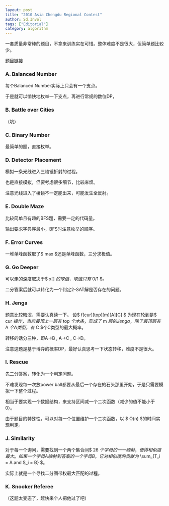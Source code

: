 ```yaml
---
layout: post
title: "2010 Asia Chengdu Regional Contest"
author: Sd.Invol
tags: ["Editorial"]
category: algorithm
---
```


一套质量非常棒的题目，不拿来训练实在可惜。整体难度不是很大，但简单题比较少。

[题目链接](http://acm.hdu.edu.cn/search.php?field=problem&key=2010%20Asia%20Chengdu%20Regional%20Contest&source=1&searchmode=source)

### A. Balanced Number
每个Balanced Number实际上只会有一个支点。

于是就可以愉快地枚举一下支点，再进行常规的数位DP，

### B. Battle over Cities
（坑）

### C. Binary Number
最简单的题，直接枚举。

### D. Detector Placement
模拟一条光线进入三棱镜折射的过程。

也是直接模拟，但要考虑很多细节，比较麻烦。

注意光线进入了棱镜不一定能出来，可能发生全反射。

### E. Double Maze
比较简单且有趣的BFS题，需要一定的代码量。

输出要求字典序最小，BFS时注意枚举的顺序。

### F. Error Curves
一堆单峰函数取了$ max $还是单峰函数，三分求极值。

### G. Go Deeper
可以走的深度取决于$ x[] $的取值，取值只有$ 0/1 $。

二分答案后就可以转化为一个判定2-SAT解是否存在的问题。

### H. Jenga
题意比较晦涩，需要认真读一下。
设$ f[cur][top][m][A][C] $ 为现在轮到是$ cur $操作，当前最顶上一层有$ top $个木条，形成了$ m $层的Jenga，除了最顶层有$ A $个A类型，有$ C $个C类型的最大概率。

转移的话分三种，即A->B , A->C , C->D。

注意这题是基于博弈的概率DP，最好认真思考一下状态转移，难度不是很大。

### I. Rescue
先二分答案，转化为一个判定问题。

不难发现每一次放power ball都要从最后一个存在的石头那里开始，于是只需要模拟一下整个过程。

相当于要实现一个数据结构，来支持区间减一个二次函数（减少的值不能小于0）。

由于题目的特殊性，可以对每一个位置维护一个二次函数，以 $ O(n) $的时间实现判定。

### J. Similarity
对于每一个询问，需要找到一个两个集合间$ 26 $个字母的一一映射，使得相似度最大。
如果一个字母A映射到答案的一个字母B，它对相似度的贡献为$ \sum\_{T\_i = A and S\_i = B} $。

实际上就是一个寻找二分图带权最大匹配的过程。

### K. Snooker Referee
（这题太变态了，赶快来个人把他过了吧）
